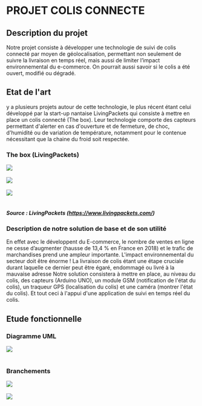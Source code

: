 # PROJET COLIS CONNECTE

## Description du projet 

Notre projet consiste à développer une  technologie de suivi de colis connecté par moyen de géolocalisation, permettant non seulement de suivre la livraison en temps réel, mais aussi de limiter l’impact environnemental du e-commerce. On pourrait aussi savoir si le colis a été ouvert, modifié ou dégradé.

## Etat de l'art 
 y a plusieurs projets autour de cette technologie, le plus récent  étant celui développé par la  start-up nantaise LivingPackets qui consiste à mettre en place un colis connecté (The box). Leur technologie comporte des capteurs permettant d'alerter en cas d'ouverture et de fermeture, de choc, d'humidité ou de variation de température, notamment pour le contenue nécessitant que la chaine du froid soit respectée.

### The box (LivingPackets)
<img src="https://github.com/institut-galilee/2020-smart-box/blob/master/doc/pictures/colis.jpg"/>
<br></br>
<img src="https://github.com/institut-galilee/2020-smart-box/blob/master/doc/pictures/boite.jpeg"/>
<br></br>
<img src="https://github.com/institut-galilee/2020-smart-box/blob/master/doc/pictures/tel.jpg"/>
<br></br>

##### Source : LivingPackets (https://www.livingpackets.com/)

### Description de notre solution de base et de son utilité
En effet avec le développent du E-commerce, le nombre de ventes en ligne ne cesse d’augmenter (hausse de 13,4 % en France en 2018) et le trafic de marchandises prend une ampleur importante.
L'impact environnemental du secteur doit être énorme !
La livraison de colis étant une étape cruciale durant laquelle ce dernier peut être égaré, endommagé ou livré à la mauvaise adresse
Notre solution consistera à mettre en place, au niveau du colis, des capteurs (Arduino UNO), un module GSM (notification de l'état du colis), un traqueur GPS (localisation du colis) et une caméra (montrer l'état du colis).
Et tout ceci à l'appui d'une application de suivi en temps réel du colis. 

## Etude fonctionnelle 

### Diagramme UML
<img src="https://github.com/institut-galilee/2020-smart-box/blob/master/doc/pictures/Colis_connect%C3%A9.jpg"/>
<br></br>

### Branchements 

<img src="https://github.com/institut-galilee/2020-smart-box/blob/master/doc/pictures/smart_box_sketch.png"/>
<br></br>
<img src="https://github.com/institut-galilee/2020-smart-box/blob/master/doc/pictures/smart_box_schematic.png"/>
<br></br>

